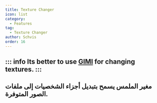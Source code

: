 ```yaml
---
title: Texture Changer
icon: list
category:
  - Features
tag:
  - Texture Changer
author: Schvis
order: 16
---
```

::: info Its better to use [GIMI](../../guide/3DM-tutorial.md) for changing textures.
:::
---
## مغير الملمس يسمح بتبديل أجزاء الشخصيات إلى ملفات الصور المتوفرة.

